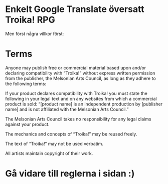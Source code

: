 # Enkelt Google Translate översatt Troika! RPG

Men först några villkor först:

# Terms

Anyone may publish free or commercial material based upon and/or declaring compatibility with “Troika!” without express written permission from the publisher, the Melsonian Arts Council, as long as they adhere to the following terms:

If your product declares compatibility with Troika! you must state the following in your legal text and on any websites from which a commercial product is sold: “[product name] is an independent production by [publisher name] and is not affiliated with the Melsonian Arts Council.”

The Melsonian Arts Council takes no responsibility for any legal claims against your product. 

The mechanics and concepts of “Troika!” may be reused freely. 

The text of “Troika!” may not be used verbatim.

All artists maintain copyright of their work.  

# Gå vidare till reglerna i sidan :)

